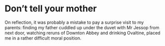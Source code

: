 Don’t tell your mother
======================
On reflection, it was probably a mistake to pay a surprise visit to my parents: finding my father cuddled up under the duvet with Mr Jessop from next door, watching reruns of Downton Abbey and drinking Ovaltine, placed me in a rather difficult moral position.